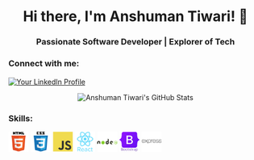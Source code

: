 <h1 align="center">Hi there, I'm Anshuman Tiwari! 👋</h1>
<h3 align="center">Passionate Software Developer | Explorer of Tech <span></></span> </h3>

<!-- Your Bio -->
<!-- Add a brief introduction about yourself, your passions, and what you're currently focusing on. -->

<!-- Social Links -->
<h3 align="left">Connect with me:</h3>
<p align="left">
  <a href="https://www.linkedin.com/in/anshumantiiwari/" target="blank">
    <img align="center" src="https://raw.githubusercontent.com/rahuldkjain/github-profile-readme-generator/master/src/images/icons/Social/linked-in-alt.svg" alt="Your LinkedIn Profile" height="30" width="40" />
  </a>
  <!-- Add other social links if you have them -->
</p>

<!-- GitHub Stats -->
<p align="center">
   <img src="https://github-readme-stats.vercel.app/api?username=Ansh101112&show_icons=true&hide_rank=true&theme=tokyonight&count_private=true" alt="Anshuman Tiwari's GitHub Stats" />
</p>

<!-- Skills -->
<h3 align="left">Skills:</h3>
<p align="left">
  <img src="https://raw.githubusercontent.com/devicons/devicon/master/icons/html5/html5-original-wordmark.svg" alt="HTML5" width="40" height="40"/>
  <img src="https://raw.githubusercontent.com/devicons/devicon/master/icons/css3/css3-original-wordmark.svg" alt="CSS3" width="40" height="40"/>
  <img src="https://raw.githubusercontent.com/devicons/devicon/master/icons/javascript/javascript-original.svg" alt="JavaScript" width="40" height="40"/>
  <img src="https://raw.githubusercontent.com/devicons/devicon/master/icons/react/react-original-wordmark.svg" alt="CSS3" width="40" height="40"/>
  <img src="https://raw.githubusercontent.com/devicons/devicon/master/icons/nodejs/nodejs-original-wordmark.svg" alt="CSS3" width="40" height="40"/>
  <img src="https://raw.githubusercontent.com/devicons/devicon/master/icons/bootstrap/bootstrap-original-wordmark.svg" alt="CSS3" width="40" height="40"/>
  <img src="https://raw.githubusercontent.com/devicons/devicon/master/icons/express/express-original-wordmark.svg" alt="CSS3" width="40" height="40"/>
  <!-- Include other skills using the same format -->
</p>

<!-- Additional Section -->
<!-- Feel free to add more sections like projects, favorite tools, or anything else that showcases your skills and personality. -->
